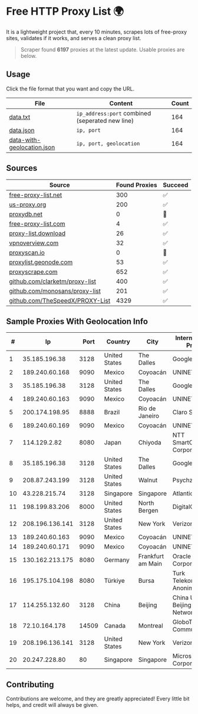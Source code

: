 
# Free HTTP Proxy List 🌍

It is a lightweight project that, every 10 minutes, scrapes lots of free-proxy sites, validates if it works, and serves a clean proxy list.


> Scraper found **6197** proxies at the latest update. Usable proxies are below.

## Usage

Click the file format that you want and copy the URL.


|File|Content|Count|
|----|-------|-----|
|[data.txt](https://raw.githubusercontent.com/themiralay/Proxy-List-World/master/data.txt)|`ip_address:port` combined (seperated new line)|164|
|[data.json](https://raw.githubusercontent.com/themiralay/Proxy-List-World/master/data.json)|`ip, port`|164|
|[data-with-geolocation.json](https://raw.githubusercontent.com/themiralay/Proxy-List-World/master/data-with-geolocation.json)|`ip, port, geolocation`|164|

## Sources

|Source|Found Proxies|Succeed|
|------|-------------|-------|
|[free-proxy-list.net](https://free-proxy-list.net)|300|✅|
|[us-proxy.org](https://www.us-proxy.org)|200|✅|
|[proxydb.net](http://proxydb.net)|0|🚫|
|[free-proxy-list.com](https://free-proxy-list.com/?page=&port=&type%5B%5D=http&type%5B%5D=https&up_time=0&search=Search)|4|✅|
|[proxy-list.download](https://www.proxy-list.download/HTTP)|26|✅|
|[vpnoverview.com](https://vpnoverview.com/privacy/anonymous-browsing/free-proxy-servers)|32|✅|
|[proxyscan.io](https://www.proxyscan.io)|0|🚫|
|[proxylist.geonode.com](https://proxylist.geonode.com/api/proxy-list?limit=300&page=1&sort_by=lastChecked&sort_type=desc&protocols=http,https)|53|✅|
|[proxyscrape.com](https://api.proxyscrape.com/v2/?request=displayproxies&protocol=http&timeout=10000&country=all&ssl=all&anonymity=all)|652|✅|
|[github.com/clarketm/proxy-list](https://raw.githubusercontent.com/clarketm/proxy-list/master/proxy-list-raw.txt)|400|✅|
|[github.com/monosans/proxy-list](https://raw.githubusercontent.com/monosans/proxy-list/main/proxies/http.txt)|201|✅|
|[github.com/TheSpeedX/PROXY-List](https://raw.githubusercontent.com/TheSpeedX/PROXY-List/master/http.txt)|4329|✅|


## Sample Proxies With Geolocation Info

|#|Ip|Port|Country|City|Internet Service Provider|
|-|--|----|-------|----|-------------------------|
|1|35.185.196.38|3128|United States|The Dalles|Google LLC|
|2|189.240.60.168|9090|Mexico|Coyoacán|UNINET|
|3|35.185.196.38|3128|United States|The Dalles|Google LLC|
|4|189.240.60.163|9090|Mexico|Coyoacán|UNINET|
|5|200.174.198.95|8888|Brazil|Rio de Janeiro|Claro S.A|
|6|189.240.60.169|9090|Mexico|Coyoacán|UNINET|
|7|114.129.2.82|8080|Japan|Chiyoda|NTT SmartConnect Corporation|
|8|35.185.196.38|3128|United States|The Dalles|Google LLC|
|9|208.87.243.199|3128|United States|Walnut|Psychz Networks|
|10|43.228.215.74|3128|Singapore|Singapore|Atlantic.net, Inc.|
|11|198.199.83.206|8000|United States|North Bergen|DigitalOcean, LLC|
|12|208.196.136.141|3128|United States|New York|Verizon Business|
|13|189.240.60.163|9090|Mexico|Coyoacán|UNINET|
|14|189.240.60.171|9090|Mexico|Coyoacán|UNINET|
|15|130.162.213.175|8080|Germany|Frankfurt am Main|Oracle Corporation|
|16|195.175.104.198|8080|Türkiye|Bursa|Turk Telekomunikasyon Anonim Sirketi|
|17|114.255.132.60|3128|China|Beijing|China Unicom Beijing Province Network|
|18|72.10.164.178|14509|Canada|Montreal|GloboTech Communications|
|19|208.196.136.141|3128|United States|New York|Verizon Business|
|20|20.247.228.80|80|Singapore|Singapore|Microsoft Corporation|



## Contributing

Contributions are welcome, and they are greatly appreciated! Every
little bit helps, and credit will always be given.

